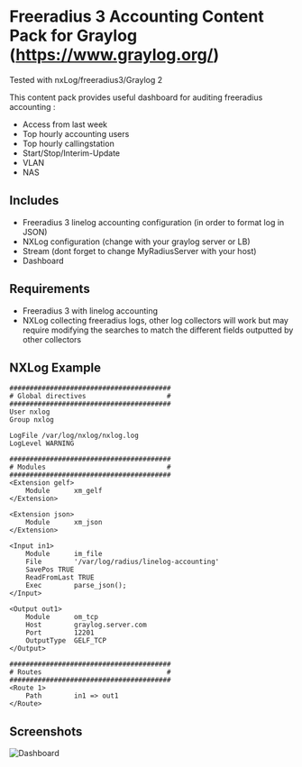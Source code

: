 # Freeradius 3 Accounting Content Pack for Graylog (https://www.graylog.org/)

Tested with nxLog/freeradius3/Graylog 2

This content pack provides useful dashboard for auditing freeradius accounting :
* Access from last week
* Top hourly accounting users
* Top hourly callingstation
* Start/Stop/Interim-Update
* VLAN
* NAS

## Includes

* Freeradius 3 linelog accounting configuration (in order to format log in JSON)
* NXLog configuration (change with your graylog server or LB)
* Stream (dont forget to change MyRadiusServer with your host)
* Dashboard

## Requirements

* Freeradius 3 with linelog accounting
* NXLog collecting freeradius logs, other log collectors will work but may require modifying the searches to match the different fields outputted by other collectors

## NXLog Example
```
########################################
# Global directives                    #
########################################
User nxlog
Group nxlog

LogFile /var/log/nxlog/nxlog.log
LogLevel WARNING

########################################
# Modules                              #
########################################
<Extension gelf>
    Module      xm_gelf
</Extension>

<Extension json>
    Module      xm_json
</Extension>

<Input in1>
    Module      im_file
    File        '/var/log/radius/linelog-accounting'
    SavePos TRUE
    ReadFromLast TRUE
    Exec        parse_json();
</Input>

<Output out1>
    Module      om_tcp
    Host        graylog.server.com
    Port        12201
    OutputType  GELF_TCP
</Output>

########################################
# Routes                               #
########################################
<Route 1>
    Path        in1 => out1
</Route>

```

## Screenshots

![Dashboard](http://www.ohjeah.net/wp-content/uploads/2015/09/ad_audit.png)
